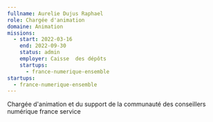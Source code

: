 ```yaml
---
fullname: Aurelie Dujus Raphael
role: Chargée d'animation
domaine: Animation
missions:
  - start: 2022-03-16
    end: 2022-09-30
    status: admin
    employer: Caisse  des dépôts
    startups:
      - france-numerique-ensemble
startups:
  - france-numerique-ensemble
---
```

Chargée d'animation et du support de la communauté des conseillers numérique france service
